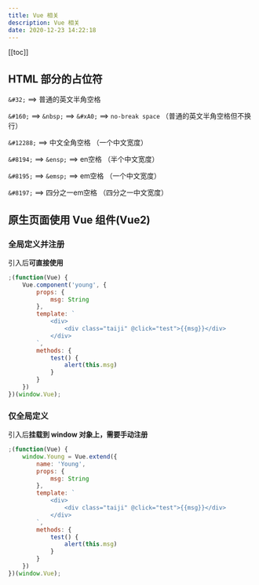 ```yaml
---
title: Vue 相关
description: Vue 相关
date: 2020-12-23 14:22:18
---
```


[[toc]]

## HTML 部分的占位符

`&#32;` ==> 普通的英文半角空格

`&#160;` ==> `&nbsp;` ==> `&#xA0;` ==> `no-break space` （普通的英文半角空格但不换行）

`&#12288;` ==> 中文全角空格 （一个中文宽度）

`&#8194;` ==> `&ensp;` ==> en空格 （半个中文宽度）

`&#8195;` ==> `&emsp;` ==> em空格 （一个中文宽度）

`&#8197;` ==> 四分之一em空格 （四分之一中文宽度）

## 原生页面使用 Vue 组件(Vue2)

### 全局定义并注册

引入后**可直接使用**

```js
;(function(Vue) {
	Vue.component('young', {
		props: {
			msg: String
		},
		template: `
			<div>
				<div class="taiji" @click="test">{{msg}}</div>
			</div>
		`,
		methods: {
			test() {
				alert(this.msg)
			}
		}
	})
})(window.Vue);
```

### 仅全局定义

引入后**挂载到 window 对象上，需要手动注册**

```js
;(function(Vue) {
	window.Young = Vue.extend({
		name: 'Young',
		props: {
			msg: String
		},
		template: `
			<div>
				<div class="taiji" @click="test">{{msg}}</div>
			</div>
		`,
		methods: {
			test() {
				alert(this.msg)
			}
		}
	})
})(window.Vue);
```